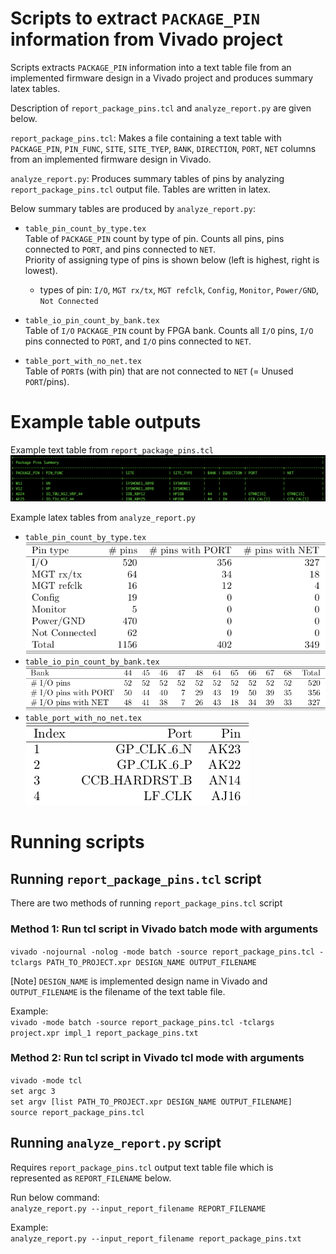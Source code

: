 # Scripts to extract `PACKAGE_PIN` information from Vivado project
Scripts extracts `PACKAGE_PIN` information into a text table file from an implemented firmware design in a Vivado project and produces summary latex tables.

Description of `report_package_pins.tcl` and `analyze_report.py` are given below.

`report_package_pins.tcl`: Makes a file containing a text table with `PACKAGE_PIN`, `PIN_FUNC`, `SITE`, `SITE_TYEP`, `BANK`, `DIRECTION`, `PORT`, `NET` columns from an implemented firmware design in Vivado.

`analyze_report.py`: Produces summary tables of pins by analyzing `report_package_pins.tcl` output file. Tables are written in latex.

Below summary tables are produced by `analyze_report.py`: 

- `table_pin_count_by_type.tex`  
    Table of `PACKAGE_PIN` count by type of pin. Counts all pins, pins connected to `PORT`, and pins connected to `NET`.  
    Priority of assigning type of pins is shown below (left is highest, right is lowest). 
    - types of pin: `I/O`, `MGT rx/tx`, `MGT refclk`, `Config`, `Monitor`, `Power/GND`, `Not Connected`  
    
- `table_io_pin_count_by_bank.tex`  
    Table of `I/O` `PACKAGE_PIN` count by FPGA bank.
    Counts all `I/O` pins, `I/O` pins connected to `PORT`, and `I/O` pins connected to `NET`.

- `table_port_with_no_net.tex`  
    Table of `PORT`s (with pin) that are not connected to `NET` (= Unused `PORT`/pins).
    

# Example table outputs

Example text table from `report_package_pins.tcl`
![](README_figure/report_package_pins.txt.png)

Example latex tables from `analyze_report.py`

- `table_pin_count_by_type.tex`  
![](README_figure/table_pin_count_by_type.png)
- `table_io_pin_count_by_bank.tex`  
![](README_figure/table_io_pin_count_by_bank.png)
- `table_port_with_no_net.tex`  
![](README_figure/table_port_with_no_net.png)

# Running scripts
## Running `report_package_pins.tcl` script
There are two methods of running `report_package_pins.tcl` script

### Method 1: Run tcl script in Vivado batch mode with arguments

`vivado -nojournal -nolog -mode batch -source report_package_pins.tcl -tclargs PATH_TO_PROJECT.xpr DESIGN_NAME OUTPUT_FILENAME`

[Note] `DESIGN_NAME` is implemented design name in Vivado and `OUTPUT_FILENAME` is the filename of the text table file.

Example:  
`vivado -mode batch -source report_package_pins.tcl -tclargs project.xpr impl_1 report_package_pins.txt`

### Method 2: Run tcl script in Vivado tcl mode with arguments

`vivado -mode tcl`  
`set argc 3`  
`set argv [list PATH_TO_PROJECT.xpr DESIGN_NAME OUTPUT_FILENAME]`  
`source report_package_pins.tcl`

## Running `analyze_report.py` script

Requires `report_package_pins.tcl` output text table file which is represented as `REPORT_FILENAME` below.

Run below command:  
`analyze_report.py --input_report_filename REPORT_FILENAME`  

Example:   
`analyze_report.py --input_report_filename report_package_pins.txt`
